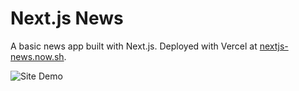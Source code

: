 # Next.js News

A basic news app built with Next.js. Deployed with Vercel at [nextjs-news.now.sh](https://nextjs-news.now.sh/).

![Site Demo](demo.png)
